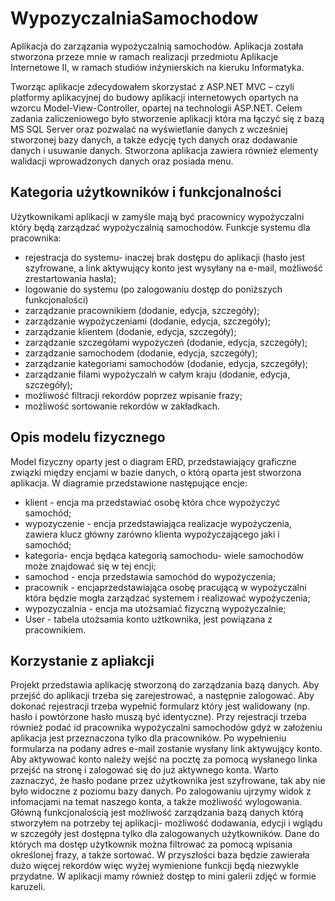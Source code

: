 # WypozyczalniaSamochodow

Aplikacja do zarzązania wypożyczalnią samochodów. Aplikacja została stworzona przeze mnie w ramach realizacji przedmiotu Aplikacje Internetowe II, w ramach studiów
inżynierskich na kieruku Informatyka.

Tworząc aplikacje zdecydowałem skorzystać z ASP.NET MVC – czyli platformy aplikacyjnej do budowy 
aplikacji internetowych opartych na wzorcu Model-View-Controller, opartej na technologii ASP.NET. Celem zadania zaliczeniowego było stworzenie aplikacji która ma łączyć się
z bazą MS SQL Server oraz pozwalać na wyświetlanie danych z wcześniej stworzonej bazy danych, a także edycję tych danych oraz dodawanie danych i usuwanie danych.
Stworzona aplikacja zawiera również elementy walidacji wprowadzonych danych oraz posiada menu.

## Kategoria użytkowników i funkcjonalności

Użytkownikami aplikacji w zamyśle mają być pracownicy wypożyczalni który będą zarządzać wypożyczalnią 
samochodów. Funkcje systemu dla pracownika:
- rejestracja do systemu- inaczej brak dostępu do aplikacji (hasło jest szyfrowane, a link 
aktywujący konto jest wysyłany na e-mail, możliwość zrestartowania hasła);
- logowanie do systemu (po zalogowaniu dostęp do poniższych funkcjonalości)
- zarządzanie pracownikiem (dodanie, edycja, szczegóły);
- zarządzanie wypożyczeniami (dodanie, edycja, szczegóły);
- zarządzanie klientem (dodanie, edycja, szczegóły);
- zarządzanie szczegółami wypożyczeń (dodanie, edycja, szczegóły); 
- zarządzanie samochodem (dodanie, edycja, szczegóły);
- zarządzanie kategoriami samochodów (dodanie, edycja, szczegóły);
- zarządzanie filami wypożyczalń w całym kraju (dodanie, edycja, szczegóły);
- możliwość filtracji rekordów poprzez wpisanie frazy;
- możliwość sortowanie rekordów w zakładkach.

## Opis modelu fizycznego

Model fizyczny oparty jest o diagram ERD, przedstawiający graficzne związki między encjami w bazie danych, o którą oparta jest stworzona aplikacja. W diagramie przedstawione następujące encje:
- klient - encja ma przedstawiać osobę która chce wypożyczyć samochód;
- wypozyczenie - encja przedstawiająca realizacje wypożyczenia, zawiera klucz główny zarówno 
klienta wypożyczającego jaki i samochód;
- kategoria- encja będąca kategorią samochodu- wiele samochodów może znajdować się w tej 
encji;
- samochod - encja przedstawia samochód do wypożyczenia;
- pracownik - encjaprzedstawiająca osobę pracującą w wypożyczalni która będzie mogła 
zarządzać systemem i realizować wypożyczenia;
- wypozyczalnia - encja ma utożsamiać fizyczną wypożyczalnie;
- User - tabela utożsamia konto użtkownika, jest powiązana z pracownikiem.

## Korzystanie z apliakcji

Projekt przedstawia aplikację stworzoną do zarządzania bazą danych. Aby przejść do aplikacji trzeba się 
zarejestrować, a następnie zalogować.
Aby dokonać rejestracji trzeba wypełnić formularz który jest walidowany (np. hasło i powtórzone hasło 
muszą być identyczne). Przy rejestracji trzeba również podać id pracownika wypożyczalni samochodów 
gdyż w założeniu aplikacja jest przeznaczona tylko dla pracowników. Po wypełnieniu formularza na 
podany adres e-mail zostanie wysłany link aktywujący konto. Aby aktywować konto należy wejść na 
pocztę za pomocą wysłanego linka przejść na stronę i zalogować się do już aktywnego konta. Warto 
zaznaczyć, że hasło podane przez użytkownika jest szyfrowane, tak aby nie było widoczne z poziomu 
bazy danych.
Po zalogowaniu ujrzymy widok z infomacjami na temat naszego konta, a także możliwość 
wylogowania. Główną funkcjonalością jest możliwość zarządzania bazą danych którą stworzyłem na 
potrzeby tej aplikacji- możliwość dodawania, edycji i wglądu w szczegóły jest dostępna tylko dla 
zalogowanych użytkowników. Dane do których ma dostęp użytkownik można filtrować za pomocą 
wpisania określonej frazy, a także sortować. W przyszłości baza będzie zawierała dużo więcej rekordów 
więc wyżej wymienione funkcji będą niezwykle przydatne. W aplikacji mamy również dostęp to mini 
galerii zdjęć w formie karuzeli.
